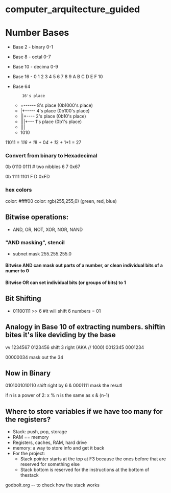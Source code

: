 # computer_arquitecture_guided

# Number Bases

- Base 2 - binary 0-1
- Base 8 - octal 0-7
- Base 10 - decima 0-9
- Base 16 - 0 1 2 3 4 5 6 7 8 9 A B C D E F 10
- Base 64

          16's place

  - +------ 8's place (0b1000's place)
  - |+----- 4's place (0b100's place)
  - ||+---- 2's place (0b10's place)
  - |||+--- 1's place (0b1's place)
  - |||
  - 1010

11011 = 1*16 + 1*8 + 0*4 + 1*2 + 1\*1 = 27

### Convert from binary to Hexadecimal

0b 0110 0111 # two nibbles
6 7
0x67

0b 1111 1101
F D
0xFD

### hex colors

color: #ffff00
color: rgb(255,255,0) (green, red, blue)

## Bitwise operations:

- AND, OR, NOT, XOR, NOR, NAND

### "AND masking", stencil

- subnet mask 255.255.255.0

#### Bitwise AND can mask out parts of a number, or clean individual bits of a numer to 0

#### Bitwise OR can set individual bits (or groups of bits) to 1

## Bit Shifting

- 01100111 >> 6 #it will shift 6 numbers = 01

## Analogy in Base 10 of extracting numbers. shiftin bites it's like deviding by the base

vv
1234567
0123456 shift 3 right (AKA // 1000)
0012345
0001234

00000034 mask out the 34

## Now in Binary

0101001010110 shift right by 6
& 0001111 mask the resutl

if n is a power of 2:
x % n
is the same as
x & (n-1)

## Where to store variables if we have too many for the registers?

- Stack: push, pop, storage
- RAM == memory
- Registers, caches, RAM, hard drive
- memory: a way to store info and get it back
- For the project:
  - Stack pointer starts at the top at F3 because the ones before that are reserved for something else
  - Stack bottom is reserved for the instructions at the bottom of thestack

godbolt.org -- to check how the stack works
